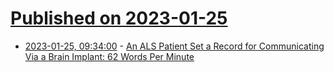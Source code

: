 # [Published on 2023-01-25](index.md)

* [2023-01-25, 09:34:00](https://soylentnews.org/article.pl?sid=23/01/24/1854239&from=rss) - [An ALS Patient Set a Record for Communicating Via a Brain Implant: 62 Words Per Minute](https://soylentnews.org/article.pl?sid=23/01/24/1854239&from=rss)
